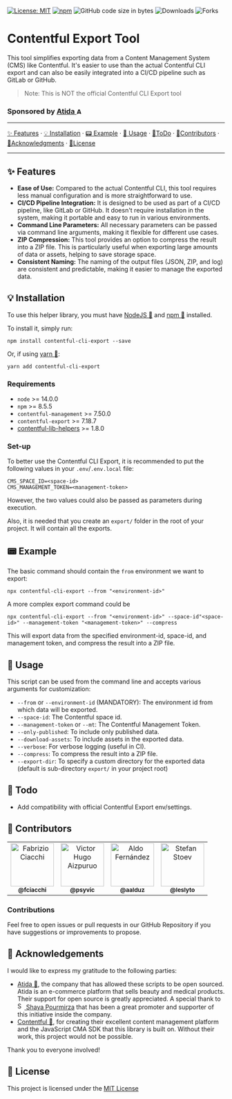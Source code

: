 [![License: MIT](https://img.shields.io/github/license/AtidaTech/contentful-cli-export)](https://opensource.org/licenses/MIT)
[![npm](https://img.shields.io/npm/v/contentful-cli-export)](https://npmjs.com/package/contentful-cli-export)
![GitHub code size in bytes](https://img.shields.io/github/languages/code-size/AtidaTech/contentful-cli-export)
![Downloads](https://img.shields.io/npm/dw/contentful-cli-export)
![Forks](https://img.shields.io/github/forks/AtidaTech/contentful-cli-export)

# Contentful Export Tool

This tool simplifies exporting data from a Content Management System (CMS) like Contentful. It's easier to use than the actual Contentful CLI export and can also be easily integrated into a CI/CD pipeline such as GitLab or GitHub.

> Note: This is NOT the official Contentful CLI Export tool

<h3>Sponsored by <a href="https://github.com/AtidaTech"><b>Atida</b> <img src="https://avatars.githubusercontent.com/u/127305035?s=200&v=4" width="14px;" alt="Atida" /></a></h3>

<hr />

[✨ Features](#-features) · [💡 Installation](#-installation) · [📟 Example](#-example) · [🎹 Usage](#-usage) · [📅ToDo](#-todo) · [👾Contributors](#-contributors) · [🎩Acknowledgments](#-acknowledgements) · [📄License](#-license)

<hr />

## ✨ Features

- **Ease of Use:** Compared to the actual Contentful CLI, this tool requires less manual configuration and is more straightforward to use.
- **CI/CD Pipeline Integration:** It is designed to be used as part of a CI/CD pipeline, like GitLab or GitHub. It doesn't require installation in the system, making it portable and easy to run in various environments.
- **Command Line Parameters:** All necessary parameters can be passed via command line arguments, making it flexible for different use cases.
- **ZIP Compression:** This tool provides an option to compress the result into a ZIP file. This is particularly useful when exporting large amounts of data or assets, helping to save storage space.
- **Consistent Naming:** The naming of the output files (JSON, ZIP, and log) are consistent and predictable, making it easier to manage the exported data.

## 💡 Installation

To use this helper library, you must have [NodeJS 🔗](https://nodejs.org/) and [npm 🔗](http://npmjs.org) installed.

To install it, simply run:

```shell
npm install contentful-cli-export --save
```

Or, if using [yarn 🔗](https://yarnpkg.com/lang/en/):

```shell
yarn add contentful-cli-export
```

### Requirements

* `node` >= 14.0.0
* `npm` >= 8.5.5
* `contentful-management` >= 7.50.0 
* `contentful-export` >= 7.18.7
* [contentful-lib-helpers](https://www.npmjs.com/package/contentful-lib-helpers) >= 1.8.0

### Set-up

To better use the Contentful CLI Export, it is recommended to put the following values in your `.env`/`.env.local` file:

```shell
CMS_SPACE_ID=<space-id>
CMS_MANAGEMENT_TOKEN=<management-token>
```

However, the two values could also be passed as parameters during execution.

Also, it is needed that you create an `export/` folder in the root of your project. It will contain all the exports.

## 📟 Example

The basic command should contain the `from` environment we want to export:

```shell
npx contentful-cli-export --from "<environment-id>"
```

A more complex export command could be

```shell
npx contentful-cli-export --from "<environment-id>" --space-id"<space-id>" --management-token "<management-token>" --compress
```

This will export data from the specified environment-id, space-id, and management token, and compress the result into a ZIP file.

## 🎹 Usage

This script can be used from the command line and accepts various arguments for customization:

* `--from` or `--environment-id` (MANDATORY): The environment id from which data will be exported.
* `--space-id`: The Contentful space id.
* `--management-token` or `--mt`: The Contentful Management Token.
* `--only-published`: To include only published data.
* `--download-assets`: To include assets in the exported data.
* `--verbose`: For verbose logging (useful in CI).
* `--compress`: To compress the result into a ZIP file.
* `--export-dir`: To specify a custom directory for the exported data (default is sub-directory `export/` in your project root)

## 📅 Todo

* Add compatibility with official Contentful Export env/settings.

## 👾 Contributors

<table>
  <tr>
    <td align="center"><a href="https://github.com/fciacchi"><img src="https://images.weserv.nl/?url=avatars.githubusercontent.com/u/58506?v=4&h=100&w=100&fit=cover&mask=circle&maxage=7d" width="100px;" alt="Fabrizio Ciacchi" /><br /><sub><b>@fciacchi</b></sub></a><br /></td>
    <td align="center"><a href="https://github.com/psyvic"><img src="https://images.weserv.nl/?url=avatars.githubusercontent.com/u/29251597?v=4&h=100&w=100&fit=cover&mask=circle&maxage=7d" width="100px;" alt="Victor Hugo Aizpuruo" /><br /><sub><b>@psyvic</b></sub></a><br /></td>
    <td align="center"><a href="https://github.com/aalduz"><img src="https://images.weserv.nl/?url=avatars.githubusercontent.com/u/11409770?v=4&h=100&w=100&fit=cover&mask=circle&maxage=7d" width="100px;" alt="Aldo Fernández" /><br /><sub><b>@aalduz</b></sub></a><br /></td>
    <td align="center"><a href="https://github.com/leslyto"><img src="https://images.weserv.nl/?url=avatars.githubusercontent.com/u/4264812?v=4&h=100&w=100&fit=cover&mask=circle&maxage=7d" width="100px;" alt="Stefan Stoev" /><br /><sub><b>@leslyto</b></sub></a><br /></td>
  </tr>
</table>

### Contributions
Feel free to open issues or pull requests in our GitHub Repository if you have suggestions or improvements to propose.

## 🎩 Acknowledgements

I would like to express my gratitude to the following parties:

- [Atida 🔗](https://www.atida.com/), the company that has allowed these scripts to be open sourced. Atida is an e-commerce platform that sells beauty and medical products. Their support for open source is greatly appreciated. A special thank to <a href="https://github.com/shoopi"><img src="https://images.weserv.nl/?url=avatars.githubusercontent.com/u/1385372?v=4&h=16&w=16&fit=cover&mask=circle&maxage=7d" width="16px;" alt="Shaya Pourmirza" /> Shaya Pourmirza</a> that has been a great promoter and supporter of this initiative inside the company.
- [Contentful 🔗](https://www.contentful.com/), for creating their excellent content management platform and the JavaScript CMA SDK that this library is built on. Without their work, this project would not be possible.

Thank you to everyone involved!

## 📄 License
This project is licensed under the [MIT License](LICENSE)
